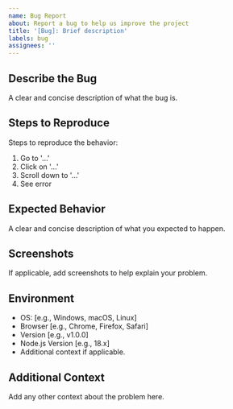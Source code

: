 ```yaml
---
name: Bug Report
about: Report a bug to help us improve the project
title: '[Bug]: Brief description'
labels: bug
assignees: ''
---
```


## Describe the Bug

A clear and concise description of what the bug is.

## Steps to Reproduce

Steps to reproduce the behavior:

1. Go to '...'
2. Click on '...'
3. Scroll down to '...'
4. See error

## Expected Behavior

A clear and concise description of what you expected to happen.

## Screenshots

If applicable, add screenshots to help explain your problem.

## Environment

- OS: [e.g., Windows, macOS, Linux]
- Browser [e.g., Chrome, Firefox, Safari]
- Version [e.g., v1.0.0]
- Node.js Version [e.g., 18.x]
- Additional context if applicable.

## Additional Context

Add any other context about the problem here.

